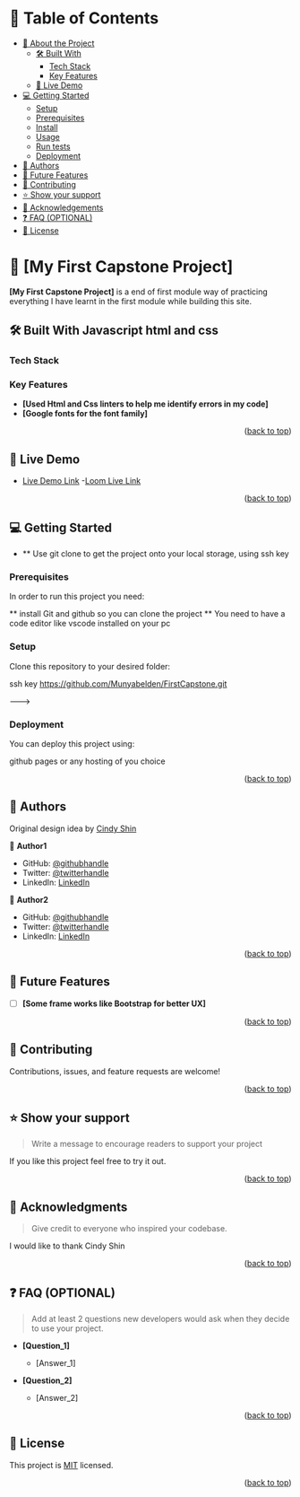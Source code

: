 <a name="readme-top"></a>

<!-- TABLE OF CONTENTS -->

# 📗 Table of Contents

- [📖 About the Project](#about-project)
  - [🛠 Built With](#built-with)
    - [Tech Stack](#tech-stack)
    - [Key Features](#key-features)
  - [🚀 Live Demo](#live-demo)
- [💻 Getting Started](#getting-started)
  - [Setup](#setup)
  - [Prerequisites](#prerequisites)
  - [Install](#install)
  - [Usage](#usage)
  - [Run tests](#run-tests)
  - [Deployment](#triangular_flag_on_post-deployment)
- [👥 Authors](#authors)
- [🔭 Future Features](#future-features)
- [🤝 Contributing](#contributing)
- [⭐️ Show your support](#support)
- [🙏 Acknowledgements](#acknowledgements)
- [❓ FAQ (OPTIONAL)](#faq)
- [📝 License](#license)

<!-- PROJECT DESCRIPTION -->

# 📖 [My First Capstone Project] <a name="about-project"></a>

**[My First Capstone Project]** is a end of first module way of practicing everything I have learnt in the first module while building this site.

## 🛠 Built With <a name="built-with"> Javascript html and css</a>

### Tech Stack <a name="tech-stack"></a>





<!-- Features -->

### Key Features <a name="key-features"></a>


- **[Used Html and Css linters to help me identify errors in my code]**
- **[Google fonts for the font family]**

<p align="right">(<a href="#readme-top">back to top</a>)</p>

<!-- LIVE DEMO -->

## 🚀 Live Demo <a name="live-demo"></a>


- [Live Demo Link](https://munyabelden.github.io/)
 -[Loom Live Link](https://www.loom.com/share/eaacd49a8999421ea32a642d6c58e718)

<p align="right">(<a href="#readme-top">back to top</a>)</p>

<!-- GETTING STARTED -->

## 💻 Getting Started <a name="getting-started"></a>

- ** Use git clone to get the project onto your local storage, using ssh key

### Prerequisites

In order to run this project you need:

** install Git and github so you can clone the project
** You need to have a code editor like vscode installed on your pc 

### Setup

Clone this repository to your desired folder:

ssh key https://github.com/Munyabelden/FirstCapstone.git



--->

### Deployment

You can deploy this project using:

github pages or any hosting of you choice

<p align="right">(<a href="#readme-top">back to top</a>)</p>

<!-- AUTHORS -->

## 👥 Authors <a name="authors"></a>

Original design idea by <a href="https://www.behance.net/gallery/29845175/CC-Global-Summit-2015" >Cindy Shin</a>

👤 **Author1**

- GitHub: [@githubhandle](https://github.com/githubhandle)
- Twitter: [@twitterhandle](https://twitter.com/twitterhandle)
- LinkedIn: [LinkedIn](https://linkedin.com/in/linkedinhandle)

👤 **Author2**

- GitHub: [@githubhandle](https://github.com/githubhandle)
- Twitter: [@twitterhandle](https://twitter.com/twitterhandle)
- LinkedIn: [LinkedIn](https://linkedin.com/in/linkedinhandle)

<p align="right">(<a href="#readme-top">back to top</a>)</p>

<!-- FUTURE FEATURES -->

## 🔭 Future Features <a name="future-features"></a>

- [ ] **[Some frame works like Bootstrap for better UX]**

<p align="right">(<a href="#readme-top">back to top</a>)</p>

<!-- CONTRIBUTING -->

## 🤝 Contributing <a name="contributing"></a>

Contributions, issues, and feature requests are welcome!


<p align="right">(<a href="#readme-top">back to top</a>)</p>

<!-- SUPPORT -->

## ⭐️ Show your support <a name="support"></a>

> Write a message to encourage readers to support your project

If you like this project feel free to try it out. 

<p align="right">(<a href="#readme-top">back to top</a>)</p>

<!-- ACKNOWLEDGEMENTS -->

## 🙏 Acknowledgments <a name="acknowledgements"></a>

> Give credit to everyone who inspired your codebase.

I would like to thank Cindy Shin 

<p align="right">(<a href="#readme-top">back to top</a>)</p>

<!-- FAQ (optional) -->

## ❓ FAQ (OPTIONAL) <a name="faq"></a>

> Add at least 2 questions new developers would ask when they decide to use your project.

- **[Question_1]**

  - [Answer_1]

- **[Question_2]**

  - [Answer_2]

<p align="right">(<a href="#readme-top">back to top</a>)</p>

<!-- LICENSE -->

## 📝 License <a name="license"></a>

This project is [MIT](https://github.com/Munyabelden/munyabelden.github.io/blob/main/LICENSE) licensed.



<p align="right">(<a href="#readme-top">back to top</a>)</p>